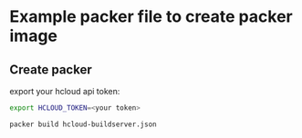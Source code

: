# Example packer file to create packer image

## Create packer

export your hcloud api token:

```sh
export HCLOUD_TOKEN=<your token>
```

```sh
packer build hcloud-buildserver.json
```